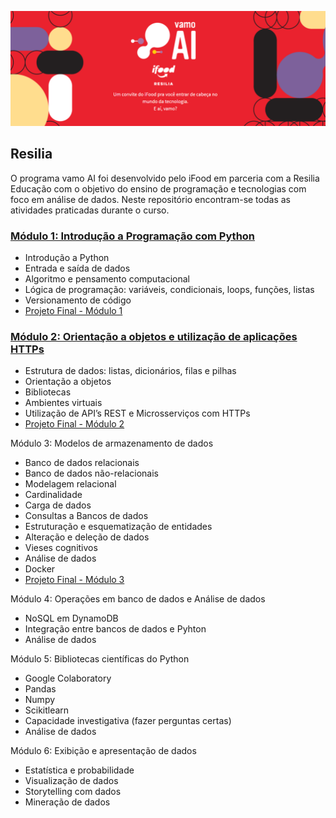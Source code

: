 <p align="center">
  <img src="https://github.com/csuwaki/vamoAI/blob/main/imagens/vamoAI.png">
</p>


## Resilia

O programa vamo AI foi desenvolvido pelo iFood em parceria com a Resilia Educação com o objetivo do ensino de programação e tecnologias com foco em análise de dados. Neste repositório encontram-se todas as atividades praticadas durante o curso.

### [Módulo 1: Introdução a Programação com Python](https://github.com/csuwaki/vamoai/tree/main/modulo1)
* Introdução a Python
* Entrada e saída de dados
* Algoritmo e pensamento computacional
* Lógica de programação: variáveis, condicionais, loops, funções, listas
* Versionamento de código
* [Projeto Final - Módulo 1](https://github.com/csuwaki/JogoResilia)


### [Módulo 2: Orientação a objetos e utilização de aplicações HTTPs](https://github.com/csuwaki/vamoAI/tree/main/modulo2)
* Estrutura de dados: listas, dicionários, filas e pilhas
* Orientação a objetos
* Bibliotecas
* Ambientes virtuais
* Utilização de API’s REST e Microsserviços com HTTPs
* [Projeto Final - Módulo 2](https://github.com/csuwaki/projeto_modulo_2)

Módulo 3: Modelos de armazenamento de dados

* Banco de dados relacionais
* Banco de dados não-relacionais
* Modelagem relacional
* Cardinalidade
* Carga de dados 
* Consultas a Bancos de dados 
* Estruturação e esquematização de entidades 
* Alteração e deleção de dados 
* Vieses cognitivos
* Análise de dados
* Docker
* [Projeto Final - Módulo 3](https://github.com/csuwaki/projeto3-vamoai)

Módulo 4: Operações em banco de dados e Análise de dados
* NoSQL em DynamoDB
* Integração entre bancos de dados e Pyhton
* Análise de dados

Módulo 5: Bibliotecas científicas do Python
* Google Colaboratory
* Pandas
* Numpy
* Scikitlearn
* Capacidade investigativa (fazer perguntas certas)
* Análise de dados

Módulo 6: Exibição e apresentação de dados
* Estatística e probabilidade
* Visualização de dados
* Storytelling com dados
* Mineração de dados
